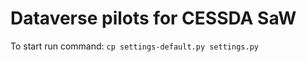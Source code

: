 Dataverse pilots for CESSDA SaW
==========

To start run command:
`cp settings-default.py settings.py`

